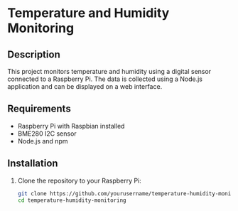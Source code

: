 # Temperature and Humidity Monitoring

## Description

This project monitors temperature and humidity using a digital sensor connected to a Raspberry Pi. The data is collected using a Node.js application and can be displayed on a web interface.

## Requirements

- Raspberry Pi with Raspbian installed
- BME280 I2C sensor
- Node.js and npm

## Installation

1. Clone the repository to your Raspberry Pi:

   ```bash
   git clone https://github.com/yourusername/temperature-humidity-monitoring.git
   cd temperature-humidity-monitoring

